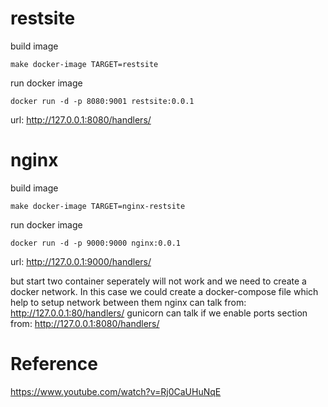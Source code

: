 # restsite
build image
```
make docker-image TARGET=restsite
```

run docker image
```
docker run -d -p 8080:9001 restsite:0.0.1
```
url:
http://127.0.0.1:8080/handlers/

# nginx
build image
```
make docker-image TARGET=nginx-restsite
```

run docker image
```
docker run -d -p 9000:9000 nginx:0.0.1
```
url:
http://127.0.0.1:9000/handlers/

but start two container seperately will not work and we need to create a docker network. In this case we could create a docker-compose file which help to setup network between them
nginx can talk from:
http://127.0.0.1:80/handlers/
gunicorn can talk if we enable ports section from:
http://127.0.0.1:8080/handlers/

# Reference
https://www.youtube.com/watch?v=Rj0CaUHuNqE